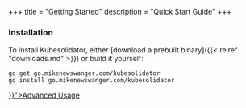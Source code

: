 +++
title = "Getting Started"
description = "Quick Start Guide"
+++

### Installation ###

To install Kubesolidator, either [download a prebuilt binary]({{< relref "downloads.md" >}}) or build it yourself:

```
go get go.mikenewswanger.com/kubesolidator
go install go.mikenewswanger.com/kubesolidator
```

<div id="action-buttons">
    <a class="button primary big" href="{{< ref "usage/_index.md" >}}">Advanced Usage</a>
</div>
